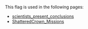 This flag is used in the following pages:
 - [scientists_present_conclusions](../events/scientists_present_conclusions.md)
 - [ShatteredCrown_Missions](../missions/ShatteredCrown_Missions.md)
